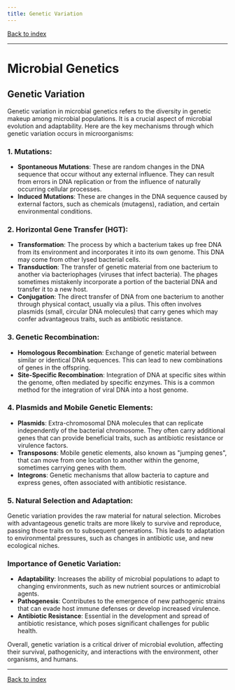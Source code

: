 ```yaml
---
title: Genetic Variation
---
```


[Back to index](index.html)

---
# Microbial Genetics
## Genetic Variation

Genetic variation in microbial genetics refers to the diversity in genetic makeup among microbial populations. It is a crucial aspect of microbial evolution and adaptability. Here are the key mechanisms through which genetic variation occurs in microorganisms:

### 1. **Mutations:**
- **Spontaneous Mutations**: These are random changes in the DNA sequence that occur without any external influence. They can result from errors in DNA replication or from the influence of naturally occurring cellular processes.
- **Induced Mutations**: These are changes in the DNA sequence caused by external factors, such as chemicals (mutagens), radiation, and certain environmental conditions.

### 2. **Horizontal Gene Transfer (HGT):**
- **Transformation**: The process by which a bacterium takes up free DNA from its environment and incorporates it into its own genome. This DNA may come from other lysed bacterial cells.
- **Transduction**: The transfer of genetic material from one bacterium to another via bacteriophages (viruses that infect bacteria). The phages sometimes mistakenly incorporate a portion of the bacterial DNA and transfer it to a new host.
- **Conjugation**: The direct transfer of DNA from one bacterium to another through physical contact, usually via a pilus. This often involves plasmids (small, circular DNA molecules) that carry genes which may confer advantageous traits, such as antibiotic resistance.

### 3. **Genetic Recombination:**
- **Homologous Recombination**: Exchange of genetic material between similar or identical DNA sequences. This can lead to new combinations of genes in the offspring.
- **Site-Specific Recombination**: Integration of DNA at specific sites within the genome, often mediated by specific enzymes. This is a common method for the integration of viral DNA into a host genome.

### 4. **Plasmids and Mobile Genetic Elements:**
- **Plasmids**: Extra-chromosomal DNA molecules that can replicate independently of the bacterial chromosome. They often carry additional genes that can provide beneficial traits, such as antibiotic resistance or virulence factors.
- **Transposons**: Mobile genetic elements, also known as "jumping genes", that can move from one location to another within the genome, sometimes carrying genes with them.
- **Integrons**: Genetic mechanisms that allow bacteria to capture and express genes, often associated with antibiotic resistance.

### 5. **Natural Selection and Adaptation:**
Genetic variation provides the raw material for natural selection. Microbes with advantageous genetic traits are more likely to survive and reproduce, passing those traits on to subsequent generations. This leads to adaptation to environmental pressures, such as changes in antibiotic use, and new ecological niches.

### Importance of Genetic Variation:
- **Adaptability**: Increases the ability of microbial populations to adapt to changing environments, such as new nutrient sources or antimicrobial agents.
- **Pathogenesis**: Contributes to the emergence of new pathogenic strains that can evade host immune defenses or develop increased virulence.
- **Antibiotic Resistance**: Essential in the development and spread of antibiotic resistance, which poses significant challenges for public health.

Overall, genetic variation is a critical driver of microbial evolution, affecting their survival, pathogenicity, and interactions with the environment, other organisms, and humans.

---
[Back to index](index.html)
